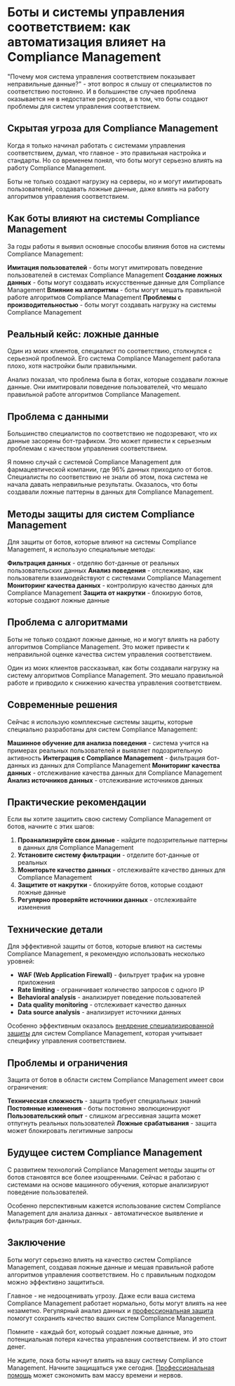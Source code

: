 # Боты и системы управления соответствием: как автоматизация влияет на Compliance Management

"Почему моя система управления соответствием показывает неправильные данные?" - этот вопрос я слышу от специалистов по соответствию постоянно. И в большинстве случаев проблема оказывается не в недостатке ресурсов, а в том, что боты создают проблемы для систем управления соответствием.

## Скрытая угроза для Compliance Management

Когда я только начинал работать с системами управления соответствием, думал, что главное - это правильная настройка и стандарты. Но со временем понял, что боты могут серьезно влиять на работу Compliance Management.

Боты не только создают нагрузку на серверы, но и могут имитировать пользователей, создавать ложные данные, даже влиять на работу алгоритмов управления соответствием.

## Как боты влияют на системы Compliance Management

За годы работы я выявил основные способы влияния ботов на системы Compliance Management:

**Имитация пользователей** - боты могут имитировать поведение пользователей в системах Compliance Management
**Создание ложных данных** - боты могут создавать искусственные данные для Compliance Management
**Влияние на алгоритмы** - боты могут мешать правильной работе алгоритмов Compliance Management
**Проблемы с производительностью** - боты могут создавать нагрузку на системы Compliance Management

## Реальный кейс: ложные данные

Один из моих клиентов, специалист по соответствию, столкнулся с серьезной проблемой. Его система Compliance Management работала плохо, хотя настройки были правильными.

Анализ показал, что проблема была в ботах, которые создавали ложные данные. Они имитировали поведение пользователей, что мешало правильной работе алгоритмов Compliance Management.

## Проблема с данными

Большинство специалистов по соответствию не подозревают, что их данные засорены бот-трафиком. Это может привести к серьезным проблемам с качеством управления соответствием.

Я помню случай с системой Compliance Management для фармацевтической компании, где 96% данных приходило от ботов. Специалисты по соответствию не знали об этом, пока система не начала давать неправильные результаты. Оказалось, что боты создавали ложные паттерны в данных для Compliance Management.

## Методы защиты для систем Compliance Management

Для защиты от ботов, которые влияют на системы Compliance Management, я использую специальные методы:

**Фильтрация данных** - отделяю бот-данные от реальных пользовательских данных
**Анализ поведения** - отслеживаю, как пользователи взаимодействуют с системами Compliance Management
**Мониторинг качества данных** - контролирую качество данных для Compliance Management
**Защита от накрутки** - блокирую ботов, которые создают ложные данные

## Проблема с алгоритмами

Боты не только создают ложные данные, но и могут влиять на работу алгоритмов Compliance Management. Это может привести к неправильной оценке качества систем управления соответствием.

Один из моих клиентов рассказывал, как боты создавали нагрузку на систему алгоритмов Compliance Management. Это мешало правильной работе и приводило к снижению качества управления соответствием.

## Современные решения

Сейчас я использую комплексные системы защиты, которые специально разработаны для систем Compliance Management:

**Машинное обучение для анализа поведения** - система учится на примерах реальных пользователей и выявляет подозрительную активность
**Интеграция с Compliance Management** - фильтрация бот-данных из данных для Compliance Management
**Мониторинг качества данных** - отслеживание качества данных для Compliance Management
**Анализ источников данных** - отслеживание источников данных

## Практические рекомендации

Если вы хотите защитить свою систему Compliance Management от ботов, начните с этих шагов:

1. **Проанализируйте свои данные** - найдите подозрительные паттерны в данных для Compliance Management
2. **Установите систему фильтрации** - отделите бот-данные от реальных
3. **Мониторьте качество данных** - отслеживайте качество данных для Compliance Management
4. **Защитите от накрутки** - блокируйте ботов, которые создают ложные данные
5. **Регулярно проверяйте источники данных** - отслеживайте изменения

## Технические детали

Для эффективной защиты от ботов, которые влияют на системы Compliance Management, я рекомендую использовать несколько уровней:

- **WAF (Web Application Firewall)** - фильтрует трафик на уровне приложения
- **Rate limiting** - ограничивает количество запросов с одного IP
- **Behavioral analysis** - анализирует поведение пользователей
- **Data quality monitoring** - отслеживает качество данных
- **Data source analysis** - анализирует источники данных

Особенно эффективным оказалось [внедрение специализированной защиты](https://progaem.com/ustanovka-antibота-usluga-po-zashhite-ot-botов-vashih-sajtов-na-различных-cms-системах.html) для систем Compliance Management, которая учитывает специфику управления соответствием.

## Проблемы и ограничения

Защита от ботов в области систем Compliance Management имеет свои ограничения:

**Техническая сложность** - защита требует специальных знаний
**Постоянные изменения** - боты постоянно эволюционируют
**Пользовательский опыт** - слишком агрессивная защита может отпугнуть реальных пользователей
**Ложные срабатывания** - защита может блокировать легитимные запросы

## Будущее систем Compliance Management

С развитием технологий Compliance Management методы защиты от ботов становятся все более изощренными. Сейчас я работаю с системами на основе машинного обучения, которые анализируют поведение пользователей.

Особенно перспективным кажется использование систем Compliance Management для анализа данных - автоматическое выявление и фильтрация бот-данных.

## Заключение

Боты могут серьезно влиять на качество систем Compliance Management, создавая ложные данные и мешая правильной работе алгоритмов управления соответствием. Но с правильным подходом можно эффективно защититься.

Главное - не недооценивать угрозу. Даже если ваша система Compliance Management работает нормально, боты могут влиять на нее незаметно. Регулярный анализ данных и [профессиональная защита](https://progaem.com/ustanovka-antibота-usluga-po-zashhite-ot-botов-vashih-sajtов-na-различных-cms-системах.html) помогут сохранить качество ваших систем Compliance Management.

Помните - каждый бот, который создает ложные данные, это потенциальная потеря качества управления соответствием. И это стоит денег.

Не ждите, пока боты начнут влиять на вашу систему Compliance Management. Начните защищаться уже сегодня. [Профессиональная помощь](https://progaem.com/ustanovka-antibота-usluga-po-zashhite-ot-botов-vashih-sajtов-na-различных-cms-системах.html) может сэкономить вам массу времени и нервов.
